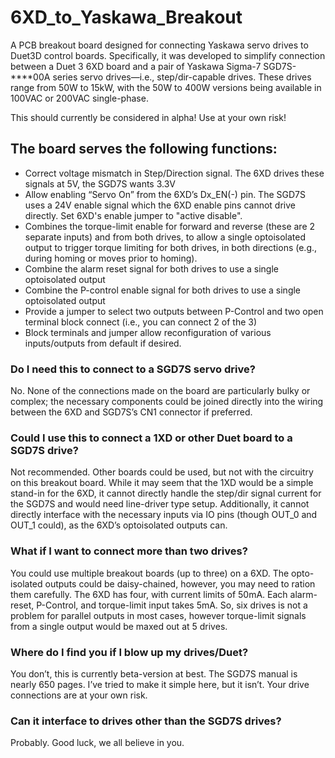 # 6XD_to_Yaskawa_Breakout

A PCB breakout board designed for connecting Yaskawa servo drives to Duet3D control boards.  Specifically, it was developed to simplify connection between a Duet 3 6XD board and a pair of Yaskawa Sigma-7 SGD7S-****00A series servo drives—i.e., step/dir-capable drives.  These drives range from 50W to 15kW, with the 50W to 400W versions being available in 100VAC or 200VAC single-phase.

This should currently be considered in alpha!  Use at your own risk!

## The board serves the following functions:
-	Correct voltage mismatch in Step/Direction signal.  The 6XD drives these signals at 5V, the SGD7S wants 3.3V
-	Allow enabling “Servo On” from the 6XD’s Dx_EN(-) pin.  The SGD7S uses a 24V enable signal which the 6XD enable pins cannot drive directly.  Set 6XD's enable jumper to "active disable".
-	Combines the torque-limit enable for forward and reverse (these are 2 separate inputs) and from both drives, to allow a single optoisolated output to trigger torque limiting for both drives, in both directions (e.g., during homing or moves prior to homing).
-	Combine the alarm reset signal for both drives to use a single optoisolated output
-	Combine the P-control enable signal for both drives to use a single optoisolated output
-	Provide a jumper to select two outputs between P-Control and two open terminal block connect (i.e., you can connect 2 of the 3)
- Block terminals and jumper allow reconfiguration of various inputs/outputs from default if desired.

### Do I need this to connect to a SGD7S servo drive?
No.  None of the connections made on the board are particularly bulky or complex; the necessary components could be joined directly into the wiring between the 6XD and SGD7S’s CN1 connector if preferred.

### Could I use this to connect a 1XD or other Duet board to a SGD7S drive?
Not recommended.  Other boards could be used, but not with the circuitry on this breakout board.  While it may seem that the 1XD would be a simple stand-in for the 6XD, it cannot directly handle the step/dir signal current for the SGD7S and would need line-driver type setup. Additionally, it cannot directly interface with the necessary inputs via IO pins (though OUT_0 and OUT_1 could), as the 6XD’s optoisolated outputs can.

### What if I want to connect more than two drives?
You could use multiple breakout boards (up to three) on a 6XD.  The opto-isolated outputs could be daisy-chained, however, you may need to ration them carefully.  The 6XD has four, with current limits of 50mA.  Each alarm-reset, P-Control, and torque-limit input takes 5mA.  So, six drives is not a problem for parallel outputs in most cases, however torque-limit signals from a single output would be maxed out at 5 drives. 

### Where do I find you if I blow up my drives/Duet?
You don’t, this is currently beta-version at best.  The SGD7S manual is nearly 650 pages.  I’ve tried to make it simple here, but it isn’t.  Your drive connections are at your own risk.

### Can it interface to drives other than the SGD7S drives?
Probably.  Good luck, we all believe in you.
